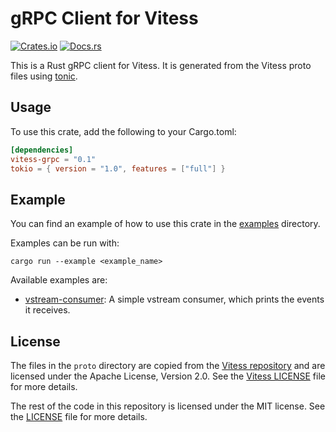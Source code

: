 # gRPC Client for Vitess

[![Crates.io](https://img.shields.io/crates/v/vitess-grpc)](https://crates.io/crates/vitess-grpc)
[![Docs.rs](https://docs.rs/vitess-grpc/badge.svg)](https://docs.rs/vitess-grpc)

This is a Rust gRPC client for Vitess. It is generated from the Vitess proto files using
[tonic](https://github.com/hyperium/tonic).

## Usage

To use this crate, add the following to your Cargo.toml:

```toml
[dependencies]
vitess-grpc = "0.1"
tokio = { version = "1.0", features = ["full"] }
```

## Example

You can find an example of how to use this crate in the [examples](examples) directory.

Examples can be run with:

```shell
cargo run --example <example_name>
```

Available examples are:
* [vstream-consumer](examples/vstream.rs): A simple vstream consumer, which prints the events it receives.

## License

The files in the `proto` directory are copied from the [Vitess repository](https://github.com/vitessio/vitess/tree/main/proto) and are licensed under the Apache License, Version 2.0. See the
[Vitess LICENSE](https://github.com/vitessio/vitess/blob/main/LICENSE) file for more details.

The rest of the code in this repository is licensed under the MIT license. See the [LICENSE](LICENSE) file for more details.
